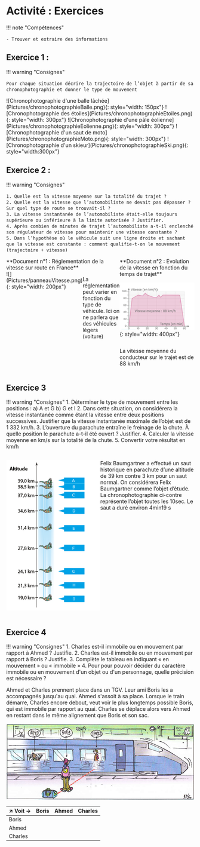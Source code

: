 # Activité : Exercices

!!! note "Compétences"

    - Trouver et extraire des informations 




## Exercice 1 :

!!! warning "Consignes"

    Pour chaque situation décrire la trajectoire de l’objet à partir de sa chronophotographie et donner le type de mouvement

<div markdown style="display:flex; flex-wrap: wrap;">
![Chronophotographie d'une balle lâchée](Pictures/chronophotographieBalle.png){: style="width: 150px"}
 ![Chronophotographie des étoiles](Pictures/chronophotographieEtoiles.png){: style="width: 300px"} 
 ![Chronophotographie d'une pâle éolienne](Pictures/chronophotographieEolienne.png){: style="width: 300px"} 
 ![Chronophotographie d'un saut de moto](Pictures/chronophotographieMoto.png){: style="width: 300px"}
  ![Chronophotographie d'un skieur](Pictures/chronophotographieSki.png){: style="width:300px"}

</div>

## Exercice 2 :


!!! warning "Consignes"

    1. Quelle est la vitesse moyenne sur la totalité du trajet ?
    2. Quelle est la vitesse que l’automobiliste ne devait pas dépasser ? Sur quel type de route se trouvait-il ?
    3. La vitesse instantanée de l’automobiliste était-elle toujours supérieure ou inférieure à la limite autorisée ? Justifier.
    4. Après combien de minutes de trajet l’automobiliste a-t-il enclenché son régulateur de vitesse pour maintenir une vitesse constante ?
    5. Dans l’hypothèse où le véhicule suit une ligne droite et sachant que la vitesse est constante : comment qualifie-t-on le mouvement (trajectoire + vitesse)

<div markdown style="display:flex; flex-direction:row";>
<div markdown style="display:flex; flex-direction:column";>
**Document n°1 : Réglementation de la vitesse sur route en France**

<div markdown style="display:flex; flex-direction:row";>
![](Pictures/panneauVitesse.png){: style="width: 200px"}

<div markdown style="display:flex; flex-direction:column";>

La réglementation peut varier en fonction du type de véhicule. Ici on ne parlera que des véhicules légers (voiture)
</div>
</div>
</div>
<div markdown style="display:flex; flex-direction:column";>
**Document n°2 : Evolution de la vitesse en fonction du temps de trajet**

![](Pictures/graphVitesseVoiture.png){: style="width: 400px"}

La vitesse moyenne du conducteur sur le trajet est de 88 km/h
</div>
</div>

## Exercice 3

!!! warning "Consignes"
    1. Déterminer le type de mouvement entre les positions :
        a) A et G
        b) G et I
    2. Dans cette situation, on considérera la vitesse instantanée comme étant la vitesse entre deux positions successives. Justifier que la vitesse instantanée maximale de l’objet est de 1 332 km/h.
    3. L’ouverture du parachute entraîne le freinage de la chute. À quelle position le parachute a-t-il été ouvert ? Justifier.
    4. Calculer la vitesse moyenne en km/s sur la totalité de la chute.
    5. Convertir votre résultat en km/h

<div markdown style="display:flex; flex-direction:row";>

<div markdown style="flex: 1 1 0; flex-direction:column";>

![](Pictures/chronophotographieParachute.png)

</div>

<div markdown style="flex: 1 1 0; flex-direction:column";>


Felix Baumgartner a effectué un saut historique en parachute d’une altitude de 39 km contre 3 km pour un saut normal. On considérera Felix Baumgartner comme l’objet d’étude. La chronophotographie ci-contre représente l’objet toutes les 10sec. Le saut a duré environ 4min19 s

</div>
</div>


## Exercice 4

!!! warning "Consignes"
    1.  Charles est-il immobile ou en mouvement par rapport à Ahmed ? Justifie.
    2.  Charles est-il immobile ou en mouvement par rapport à Boris ? Justifie.
    3.  Complète le tableau en indiquant « en mouvement » ou « immobile »
    4.  Pour pour pouvoir décider du caractère immobile ou en mouvement d'un objet ou d'un personnage, quelle précision est nécessaire ?

Ahmed et Charles prennent place dans un TGV. Leur ami Boris les a accompagnés jusqu'au quai. Ahmed s'assoit à sa place. Lorsque le train démarre, Charles encore debout, veut voir le plus longtemps possible Boris, qui est immobile par rapport au quai. Charles se déplace alors vers Ahmed en restant dans le même alignement que Boris et son sac.

![](Pictures/dessinreferentielTrain.png)


 | ↗ Voit → |   Boris |  Ahmed  |Charles|
 | -----------| -------| -------| ---------|
  |Boris    |          |         | |
 |  Ahmed         |          |         | |               
 |  Charles        |          |         | |              
